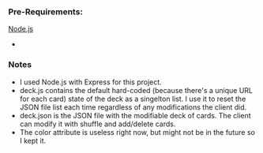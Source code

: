 ### Pre-Requirements:
[Node.js](https://nodejs.org/en)

*
### Notes
* I used Node.js with Express for this project.
* deck.js contains the default hard-coded (because there's a unique URL for each card) state of the deck as a singelton list. I use it to reset the JSON file list each time regardless of any modifications the client did.
* deck.json is the JSON file with the modifiable deck of cards. The client can modify it with shuffle and add/delete cards.
* The color attribute is useless right now, but might not be in the future so I kept it.